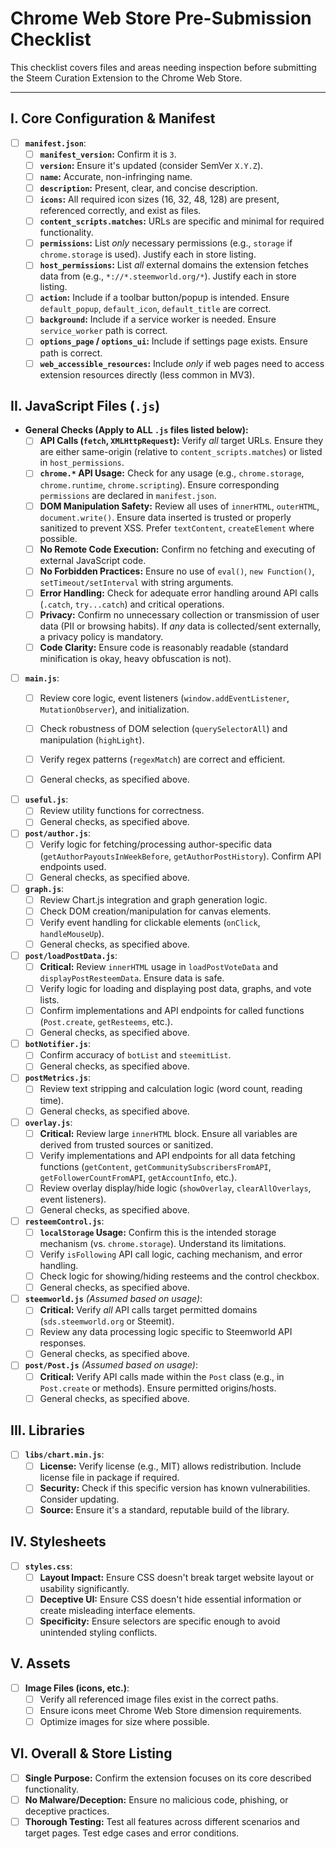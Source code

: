 # Chrome Web Store Pre-Submission Checklist

This checklist covers files and areas needing inspection before submitting the Steem Curation Extension to the Chrome Web Store.

---

## I. Core Configuration & Manifest

- [ ] **`manifest.json`**:
    - [ ] **`manifest_version`:** Confirm it is `3`.
    - [ ] **`version`:** Ensure it's updated (consider SemVer `X.Y.Z`).
    - [ ] **`name`:** Accurate, non-infringing name.
    - [ ] **`description`:** Present, clear, and concise description.
    - [ ] **`icons`:** All required icon sizes (16, 32, 48, 128) are present, referenced correctly, and exist as files.
    - [ ] **`content_scripts.matches`:** URLs are specific and minimal for required functionality.
    - [ ] **`permissions`:** List *only* necessary permissions (e.g., `storage` if `chrome.storage` is used). Justify each in store listing.
    - [ ] **`host_permissions`:** List *all* external domains the extension fetches data from (e.g., `*://*.steemworld.org/*`). Justify each in store listing.
    - [ ] **`action`:** Include if a toolbar button/popup is intended. Ensure `default_popup`, `default_icon`, `default_title` are correct.
    - [ ] **`background`:** Include if a service worker is needed. Ensure `service_worker` path is correct.
    - [ ] **`options_page` / `options_ui`:** Include if settings page exists. Ensure path is correct.
    - [ ] **`web_accessible_resources`:** Include *only* if web pages need to access extension resources directly (less common in MV3).

## II. JavaScript Files (`.js`)

- **General Checks (Apply to ALL `.js` files listed below):**
    - [ ] **API Calls (`fetch`, `XMLHttpRequest`):** Verify *all* target URLs. Ensure they are either same-origin (relative to `content_scripts.matches`) or listed in `host_permissions`.
    - [ ] **`chrome.*` API Usage:** Check for any usage (e.g., `chrome.storage`, `chrome.runtime`, `chrome.scripting`). Ensure corresponding `permissions` are declared in `manifest.json`.
    - [ ] **DOM Manipulation Safety:** Review all uses of `innerHTML`, `outerHTML`, `document.write()`. Ensure data inserted is trusted or properly sanitized to prevent XSS. Prefer `textContent`, `createElement` where possible.
    - [ ] **No Remote Code Execution:** Confirm no fetching and executing of external JavaScript code.
    - [ ] **No Forbidden Practices:** Ensure no use of `eval()`, `new Function()`, `setTimeout/setInterval` with string arguments.
    - [ ] **Error Handling:** Check for adequate error handling around API calls (`.catch`, `try...catch`) and critical operations.
    - [ ] **Privacy:** Confirm no unnecessary collection or transmission of user data (PII or browsing habits). If *any* data is collected/sent externally, a privacy policy is mandatory.
    - [ ] **Code Clarity:** Ensure code is reasonably readable (standard minification is okay, heavy obfuscation is not).

- [ ] **`main.js`**:
    - [ ] Review core logic, event listeners (`window.addEventListener`, `MutationObserver`), and initialization.
    - [ ] Check robustness of DOM selection (`querySelectorAll`) and manipulation (`highLight`).
    - [ ] Verify regex patterns (`regexMatch`) are correct and efficient.
    - [ ] General checks, as specified above.


- [ ] **`useful.js`**:
    - [ ] Review utility functions for correctness.
    - [ ] General checks, as specified above.

- [ ] **`post/author.js`**:
    - [ ] Verify logic for fetching/processing author-specific data (`getAuthorPayoutsInWeekBefore`, `getAuthorPostHistory`). Confirm API endpoints used.
    - [ ] General checks, as specified above.

- [ ] **`graph.js`**:
    - [ ] Review Chart.js integration and graph generation logic.
    - [ ] Check DOM creation/manipulation for canvas elements.
    - [ ] Verify event handling for clickable elements (`onClick`, `handleMouseUp`).
    - [ ] General checks, as specified above.

- [ ] **`post/loadPostData.js`**:
    - [ ] **Critical:** Review `innerHTML` usage in `loadPostVoteData` and `displayPostResteemData`. Ensure data is safe.
    - [ ] Verify logic for loading and displaying post data, graphs, and vote lists.
    - [ ] Confirm implementations and API endpoints for called functions (`Post.create`, `getResteems`, etc.).
    - [ ] General checks, as specified above.

- [ ] **`botNotifier.js`**:
    - [ ] Confirm accuracy of `botList` and `steemitList`.
    - [ ] General checks, as specified above.

- [ ] **`postMetrics.js`**:
    - [ ] Review text stripping and calculation logic (word count, reading time).
    - [ ] General checks, as specified above.

- [ ] **`overlay.js`**:
    - [ ] **Critical:** Review large `innerHTML` block. Ensure all variables are derived from trusted sources or sanitized.
    - [ ] Verify implementations and API endpoints for all data fetching functions (`getContent`, `getCommunitySubscribersFromAPI`, `getFollowerCountFromAPI`, `getAccountInfo`, etc.).
    - [ ] Review overlay display/hide logic (`showOverlay`, `clearAllOverlays`, event listeners).
    - [ ] General checks, as specified above.

- [ ] **`resteemControl.js`**:
    - [ ] **`localStorage` Usage:** Confirm this is the intended storage mechanism (vs. `chrome.storage`). Understand its limitations.
    - [ ] Verify `isFollowing` API call logic, caching mechanism, and error handling.
    - [ ] Check logic for showing/hiding resteems and the control checkbox.
    - [ ] General checks, as specified above.

- [ ] **`steemworld.js`** *(Assumed based on usage)*:
    - [ ] **Critical:** Verify *all* API calls target permitted domains (`sds.steemworld.org` or Steemit).
    - [ ] Review any data processing logic specific to Steemworld API responses.
    - [ ] General checks, as specified above.

- [ ] **`post/Post.js`** *(Assumed based on usage)*:
    - [ ] **Critical:** Verify API calls made within the `Post` class (e.g., in `Post.create` or methods). Ensure permitted origins/hosts.
    - [ ] General checks, as specified above.

## III. Libraries

- [ ] **`libs/chart.min.js`**:
    - [ ] **License:** Verify license (e.g., MIT) allows redistribution. Include license file in package if required.
    - [ ] **Security:** Check if this specific version has known vulnerabilities. Consider updating.
    - [ ] **Source:** Ensure it's a standard, reputable build of the library.

## IV. Stylesheets

- [ ] **`styles.css`**:
    - [ ] **Layout Impact:** Ensure CSS doesn't break target website layout or usability significantly.
    - [ ] **Deceptive UI:** Ensure CSS doesn't hide essential information or create misleading interface elements.
    - [ ] **Specificity:** Ensure selectors are specific enough to avoid unintended styling conflicts.

## V. Assets

- [ ] **Image Files (icons, etc.)**:
    - [ ] Verify all referenced image files exist in the correct paths.
    - [ ] Ensure icons meet Chrome Web Store dimension requirements.
    - [ ] Optimize images for size where possible.

## VI. Overall & Store Listing

- [ ] **Single Purpose:** Confirm the extension focuses on its core described functionality.
- [ ] **No Malware/Deception:** Ensure no malicious code, phishing, or deceptive practices.
- [ ] **Thorough Testing:** Test all features across different scenarios and target pages. Test edge cases and error conditions.